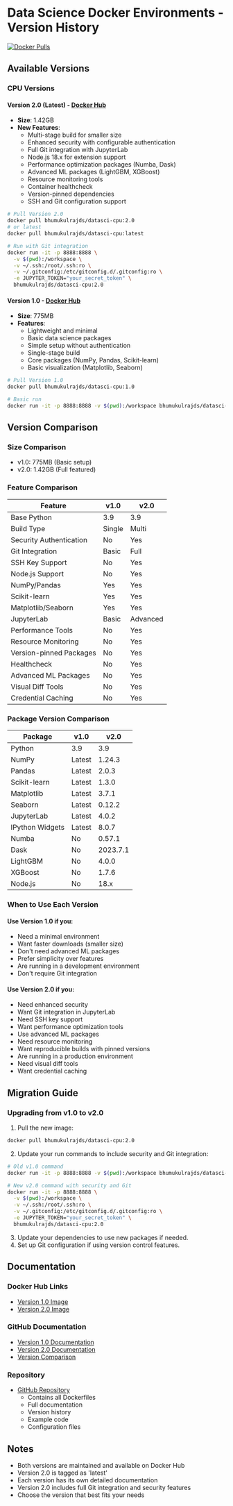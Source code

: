 # Data Science Docker Environments - Version History

[![Docker Pulls](https://img.shields.io/docker/pulls/bhumukulrajds/datasci-cpu.svg)](https://hub.docker.com/r/bhumukulrajds/datasci-cpu/)

## Available Versions

### CPU Versions

#### Version 2.0 (Latest) - [Docker Hub](https://hub.docker.com/r/bhumukulrajds/datasci-cpu/tags?name=2.0)
- **Size**: 1.42GB
- **New Features**:
  - Multi-stage build for smaller size
  - Enhanced security with configurable authentication
  - Full Git integration with JupyterLab
  - Node.js 18.x for extension support
  - Performance optimization packages (Numba, Dask)
  - Advanced ML packages (LightGBM, XGBoost)
  - Resource monitoring tools
  - Container healthcheck
  - Version-pinned dependencies
  - SSH and Git configuration support

```bash
# Pull Version 2.0
docker pull bhumukulrajds/datasci-cpu:2.0
# or latest
docker pull bhumukulrajds/datasci-cpu:latest

# Run with Git integration
docker run -it -p 8888:8888 \
  -v $(pwd):/workspace \
  -v ~/.ssh:/root/.ssh:ro \
  -v ~/.gitconfig:/etc/gitconfig.d/.gitconfig:ro \
  -e JUPYTER_TOKEN="your_secret_token" \
  bhumukulrajds/datasci-cpu:2.0
```

#### Version 1.0 - [Docker Hub](https://hub.docker.com/r/bhumukulrajds/datasci-cpu/tags?name=1.0)
- **Size**: 775MB
- **Features**:
  - Lightweight and minimal
  - Basic data science packages
  - Simple setup without authentication
  - Single-stage build
  - Core packages (NumPy, Pandas, Scikit-learn)
  - Basic visualization (Matplotlib, Seaborn)

```bash
# Pull Version 1.0
docker pull bhumukulrajds/datasci-cpu:1.0

# Basic run
docker run -it -p 8888:8888 -v $(pwd):/workspace bhumukulrajds/datasci-cpu:1.0
```

## Version Comparison

### Size Comparison
- v1.0: 775MB (Basic setup)
- v2.0: 1.42GB (Full featured)

### Feature Comparison

| Feature                    | v1.0     | v2.0     |
|---------------------------|----------|-----------|
| Base Python               | 3.9      | 3.9      |
| Build Type                | Single   | Multi    |
| Security Authentication   | No       | Yes      |
| Git Integration           | Basic    | Full     |
| SSH Key Support           | No       | Yes      |
| Node.js Support          | No       | Yes      |
| NumPy/Pandas              | Yes      | Yes      |
| Scikit-learn             | Yes      | Yes      |
| Matplotlib/Seaborn        | Yes      | Yes      |
| JupyterLab               | Basic    | Advanced |
| Performance Tools         | No       | Yes      |
| Resource Monitoring       | No       | Yes      |
| Version-pinned Packages   | No       | Yes      |
| Healthcheck              | No       | Yes      |
| Advanced ML Packages      | No       | Yes      |
| Visual Diff Tools        | No       | Yes      |
| Credential Caching       | No       | Yes      |

### Package Version Comparison

| Package                   | v1.0     | v2.0         |
|--------------------------|----------|---------------|
| Python                   | 3.9      | 3.9          |
| NumPy                    | Latest   | 1.24.3       |
| Pandas                   | Latest   | 2.0.3        |
| Scikit-learn            | Latest   | 1.3.0        |
| Matplotlib              | Latest   | 3.7.1        |
| Seaborn                 | Latest   | 0.12.2       |
| JupyterLab              | Latest   | 4.0.2        |
| IPython Widgets         | Latest   | 8.0.7        |
| Numba                   | No       | 0.57.1       |
| Dask                    | No       | 2023.7.1     |
| LightGBM                | No       | 4.0.0        |
| XGBoost                 | No       | 1.7.6        |
| Node.js                 | No       | 18.x         |

### When to Use Each Version

#### Use Version 1.0 if you:
- Need a minimal environment
- Want faster downloads (smaller size)
- Don't need advanced ML packages
- Prefer simplicity over features
- Are running in a development environment
- Don't require Git integration

#### Use Version 2.0 if you:
- Need enhanced security
- Want Git integration in JupyterLab
- Need SSH key support
- Want performance optimization tools
- Use advanced ML packages
- Need resource monitoring
- Want reproducible builds with pinned versions
- Are running in a production environment
- Need visual diff tools
- Want credential caching

## Migration Guide

### Upgrading from v1.0 to v2.0

1. Pull the new image:
```bash
docker pull bhumukulrajds/datasci-cpu:2.0
```

2. Update your run commands to include security and Git integration:
```bash
# Old v1.0 command
docker run -it -p 8888:8888 -v $(pwd):/workspace bhumukulrajds/datasci-cpu:1.0

# New v2.0 command with security and Git
docker run -it -p 8888:8888 \
  -v $(pwd):/workspace \
  -v ~/.ssh:/root/.ssh:ro \
  -v ~/.gitconfig:/etc/gitconfig.d/.gitconfig:ro \
  -e JUPYTER_TOKEN="your_secret_token" \
  bhumukulrajds/datasci-cpu:2.0
```

3. Update your dependencies to use new packages if needed.
4. Set up Git configuration if using version control features.

## Documentation

### Docker Hub Links
- [Version 1.0 Image](https://hub.docker.com/r/bhumukulrajds/datasci-cpu/tags?name=1.0)
- [Version 2.0 Image](https://hub.docker.com/r/bhumukulrajds/datasci-cpu/tags?name=2.0)

### GitHub Documentation
- [Version 1.0 Documentation](https://github.com/bhumukul-raj/docker-repo-info/blob/main/v1/datasci_cpu/PREVIEW.md)
- [Version 2.0 Documentation](https://github.com/bhumukul-raj/docker-repo-info/blob/main/v2/datasci_cpu/PREVIEW.md)
- [Version Comparison](https://github.com/bhumukul-raj/docker-repo-info/blob/main/VERSIONS.md)

### Repository
- [GitHub Repository](https://github.com/bhumukul-raj/docker-repo-info)
  - Contains all Dockerfiles
  - Full documentation
  - Version history
  - Example code
  - Configuration files

## Notes
- Both versions are maintained and available on Docker Hub
- Version 2.0 is tagged as 'latest'
- Each version has its own detailed documentation
- Version 2.0 includes full Git integration and security features
- Choose the version that best fits your needs 
